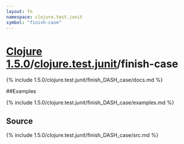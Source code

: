 ```yaml
---
layout: fn
namespace: clojure.test.junit
symbol: "finish-case"
---
```


# [Clojure 1.5.0](../../)/[clojure.test.junit](../)/finish-case

{% include 1.5.0/clojure.test.junit/finish_DASH_case/docs.md %}

##Examples

{% include 1.5.0/clojure.test.junit/finish_DASH_case/examples.md %}
## Source
{% include 1.5.0/clojure.test.junit/finish_DASH_case/src.md %}

